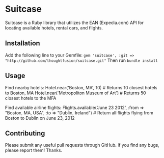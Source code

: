 Suitcase
========

Suitcase is a Ruby library that utilizes the EAN (Expedia.com) API for locating available hotels, rental cars, and flights.

Installation
------------

Add the following line to your Gemfile:
`gem 'suitcase', :git => "http://github.com/thoughtfusion/suitcase.git"`
Then run
`bundle install`

Usage
-----
Find nearby hotels:
Hotel.near('Boston, MA', 10) # Returns 10 closest hotels to Boston, MA
Hotel.near('Metropoliton Museum of Art') # Returns 50 closest hotels to the MFA

Find available airline flights:
Flights.available('June 23 2012', :from => "Boston, MA, USA", :to => "Dublin, Ireland") # Return all flights flying from Boston to Dublin on June 23, 2012

Contributing
------------
Please submit any useful pull requests through GitHub. If you find any bugs, please report them! Thanks.
